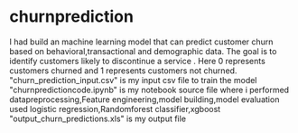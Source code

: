 # churnprediction
I had build an  machine learning model that can predict customer churn based on behavioral,transactional and demographic data.
The goal is to identify customers likely to discontinue a service .
Here 0 represents customers churned and 1 represents customers not churned.
"churn_prediction_input.csv" is my input csv file to train the model 
"churnpredictioncode.ipynb" is my notebook source file where i performed datapreprocessing,Feature engineering,model building,model evaluation used logistic regression,Randomforest classifier,xgboost
"output_churn_predictions.xls" is my output file 
